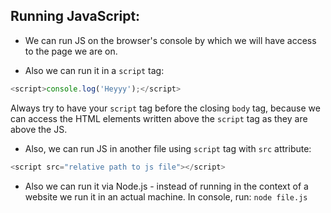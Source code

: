 ## Running JavaScript:

- We can run JS on the browser's console by which we will have access to the page we are on.

- Also we can run it in a `script` tag:

```javascript
<script>console.log('Heyyy');</script>
```

Always try to have your `script` tag before the closing `body` tag, because we can access the HTML elements written above the `script` tag as they are above the JS.

- Also, we can run JS in another file using `script` tag with `src` attribute:

```javascript
<script src="relative path to js file"></script>
```

- Also we can run it via Node.js - instead of running in the context of a website we run it in an actual machine. In console, run: `node file.js`
